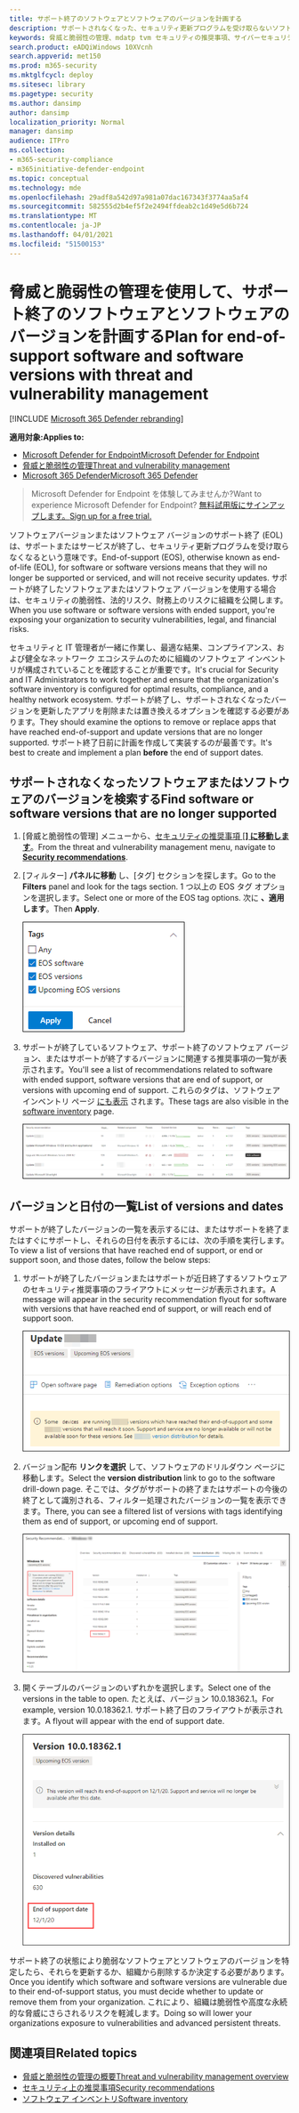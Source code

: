 ```yaml
---
title: サポート終了のソフトウェアとソフトウェアのバージョンを計画する
description: サポートされなくなった、セキュリティ更新プログラムを受け取らないソフトウェアとソフトウェアのバージョンを検出して計画します。
keywords: 脅威と脆弱性の管理、mdatp tvm セキュリティの推奨事項、サイバーセキュリティの推奨事項、アクション可能なセキュリティの推奨事項
search.product: eADQiWindows 10XVcnh
search.appverid: met150
ms.prod: m365-security
ms.mktglfcycl: deploy
ms.sitesec: library
ms.pagetype: security
ms.author: dansimp
author: dansimp
localization_priority: Normal
manager: dansimp
audience: ITPro
ms.collection:
- m365-security-compliance
- m365initiative-defender-endpoint
ms.topic: conceptual
ms.technology: mde
ms.openlocfilehash: 29adf8a542d97a981a07dac167343f3774aa5af4
ms.sourcegitcommit: 582555d2b4ef5f2e2494ffdeab2c1d49e5d6b724
ms.translationtype: MT
ms.contentlocale: ja-JP
ms.lasthandoff: 04/01/2021
ms.locfileid: "51500153"
---
```

# <a name="plan-for-end-of-support-software-and-software-versions-with-threat-and-vulnerability-management"></a><span data-ttu-id="8e62c-104">脅威と脆弱性の管理を使用して、サポート終了のソフトウェアとソフトウェアのバージョンを計画する</span><span class="sxs-lookup"><span data-stu-id="8e62c-104">Plan for end-of-support software and software versions with threat and vulnerability management</span></span>

[!INCLUDE [Microsoft 365 Defender rebranding](../../includes/microsoft-defender.md)]

<span data-ttu-id="8e62c-105">**適用対象:**</span><span class="sxs-lookup"><span data-stu-id="8e62c-105">**Applies to:**</span></span>

- [<span data-ttu-id="8e62c-106">Microsoft Defender for Endpoint</span><span class="sxs-lookup"><span data-stu-id="8e62c-106">Microsoft Defender for Endpoint</span></span>](https://go.microsoft.com/fwlink/?linkid=2154037)
- [<span data-ttu-id="8e62c-107">脅威と脆弱性の管理</span><span class="sxs-lookup"><span data-stu-id="8e62c-107">Threat and vulnerability management</span></span>](next-gen-threat-and-vuln-mgt.md)
- [<span data-ttu-id="8e62c-108">Microsoft 365 Defender</span><span class="sxs-lookup"><span data-stu-id="8e62c-108">Microsoft 365 Defender</span></span>](https://go.microsoft.com/fwlink/?linkid=2118804)

><span data-ttu-id="8e62c-109">Microsoft Defender for Endpoint を体験してみませんか?</span><span class="sxs-lookup"><span data-stu-id="8e62c-109">Want to experience Microsoft Defender for Endpoint?</span></span> [<span data-ttu-id="8e62c-110">無料試用版にサインアップします。</span><span class="sxs-lookup"><span data-stu-id="8e62c-110">Sign up for a free trial.</span></span>](https://www.microsoft.com/microsoft-365/windows/microsoft-defender-atp?ocid=docs-wdatp-portaloverview-abovefoldlink)

<span data-ttu-id="8e62c-111">ソフトウェアバージョンまたはソフトウェア バージョンのサポート終了 (EOL) は、サポートまたはサービスが終了し、セキュリティ更新プログラムを受け取らなくなるという意味です。</span><span class="sxs-lookup"><span data-stu-id="8e62c-111">End-of-support (EOS), otherwise known as end-of-life (EOL), for software or software versions means that they will no longer be supported or serviced, and will not receive security updates.</span></span> <span data-ttu-id="8e62c-112">サポートが終了したソフトウェアまたはソフトウェア バージョンを使用する場合は、セキュリティの脆弱性、法的リスク、財務上のリスクに組織を公開します。</span><span class="sxs-lookup"><span data-stu-id="8e62c-112">When you use software or software versions with ended support, you're exposing your organization to security vulnerabilities, legal, and financial risks.</span></span>

<span data-ttu-id="8e62c-113">セキュリティと IT 管理者が一緒に作業し、最適な結果、コンプライアンス、および健全なネットワーク エコシステムのために組織のソフトウェア インベントリが構成されていることを確認することが重要です。</span><span class="sxs-lookup"><span data-stu-id="8e62c-113">It's crucial for Security and IT Administrators to work together and ensure that the organization's software inventory is configured for optimal results, compliance, and a healthy network ecosystem.</span></span> <span data-ttu-id="8e62c-114">サポートが終了し、サポートされなくなったバージョンを更新したアプリを削除または置き換えるオプションを確認する必要があります。</span><span class="sxs-lookup"><span data-stu-id="8e62c-114">They should examine the options to remove or replace apps that have reached end-of-support and update versions that are no longer supported.</span></span> <span data-ttu-id="8e62c-115">サポート終了日前に計画を作成して実装するのが最善です。</span><span class="sxs-lookup"><span data-stu-id="8e62c-115">It's best to create and implement a plan **before** the end of support dates.</span></span>

## <a name="find-software-or-software-versions-that-are-no-longer-supported"></a><span data-ttu-id="8e62c-116">サポートされなくなったソフトウェアまたはソフトウェアのバージョンを検索する</span><span class="sxs-lookup"><span data-stu-id="8e62c-116">Find software or software versions that are no longer supported</span></span>

1. <span data-ttu-id="8e62c-117">[脅威と脆弱性の管理] メニューから、[セキュリティの推奨事項 [**] に移動します**](tvm-security-recommendation.md)。</span><span class="sxs-lookup"><span data-stu-id="8e62c-117">From the threat and vulnerability management menu, navigate to [**Security recommendations**](tvm-security-recommendation.md).</span></span>
2. <span data-ttu-id="8e62c-118">[フィルター] **パネルに移動** し、[タグ] セクションを探します。</span><span class="sxs-lookup"><span data-stu-id="8e62c-118">Go to the **Filters** panel and look for the tags section.</span></span> <span data-ttu-id="8e62c-119">1 つ以上の EOS タグ オプションを選択します。</span><span class="sxs-lookup"><span data-stu-id="8e62c-119">Select one or more of the EOS tag options.</span></span> <span data-ttu-id="8e62c-120">次に **、適用します**。</span><span class="sxs-lookup"><span data-stu-id="8e62c-120">Then **Apply**.</span></span>

    ![EOS ソフトウェア、EOS バージョン、および今後の EOS バージョンを示すスクリーンショット タグ。](images/tvm-eos-tag.png)

3. <span data-ttu-id="8e62c-122">サポートが終了しているソフトウェア、サポート終了のソフトウェア バージョン、またはサポートが終了するバージョンに関連する推奨事項の一覧が表示されます。</span><span class="sxs-lookup"><span data-stu-id="8e62c-122">You'll see a list of recommendations related to software with ended support, software versions that are end of support, or versions with upcoming end of support.</span></span> <span data-ttu-id="8e62c-123">これらのタグは、ソフトウェア インベントリ ページ [にも表示](tvm-software-inventory.md) されます。</span><span class="sxs-lookup"><span data-stu-id="8e62c-123">These tags are also visible in the [software inventory](tvm-software-inventory.md) page.</span></span>

    ![EOS タグの推奨事項。](images/tvm-eos-tags-column.png)

## <a name="list-of-versions-and-dates"></a><span data-ttu-id="8e62c-125">バージョンと日付の一覧</span><span class="sxs-lookup"><span data-stu-id="8e62c-125">List of versions and dates</span></span>

<span data-ttu-id="8e62c-126">サポートが終了したバージョンの一覧を表示するには、またはサポートを終了またはすぐにサポートし、それらの日付を表示するには、次の手順を実行します。</span><span class="sxs-lookup"><span data-stu-id="8e62c-126">To view a list of versions that have reached end of support, or end or support soon, and those dates, follow the below steps:</span></span>

1. <span data-ttu-id="8e62c-127">サポートが終了したバージョンまたはサポートが近日終了するソフトウェアのセキュリティ推奨事項のフライアウトにメッセージが表示されます。</span><span class="sxs-lookup"><span data-stu-id="8e62c-127">A message will appear in the security recommendation flyout for software with versions that have reached end of support, or will reach end of support soon.</span></span>

    ![バージョン配布リンクのスクリーンショット。](images/eos-upcoming-eos.png)

2. <span data-ttu-id="8e62c-129">バージョン配布 **リンクを選択** して、ソフトウェアのドリルダウン ページに移動します。</span><span class="sxs-lookup"><span data-stu-id="8e62c-129">Select the **version distribution** link to go to the software drill-down page.</span></span> <span data-ttu-id="8e62c-130">そこでは、タグがサポートの終了またはサポートの今後の終了として識別される、フィルター処理されたバージョンの一覧を表示できます。</span><span class="sxs-lookup"><span data-stu-id="8e62c-130">There, you can see a filtered list of versions with tags identifying them as end of support, or upcoming end of support.</span></span>

    ![サポート ソフトウェアが終了したソフトウェアドリルダウン ページのスクリーンショット。](images/software-drilldown-eos.png)

3. <span data-ttu-id="8e62c-132">開くテーブルのバージョンのいずれかを選択します。</span><span class="sxs-lookup"><span data-stu-id="8e62c-132">Select one of the versions in the table to open.</span></span> <span data-ttu-id="8e62c-133">たとえば、バージョン 10.0.18362.1。</span><span class="sxs-lookup"><span data-stu-id="8e62c-133">For example, version 10.0.18362.1.</span></span> <span data-ttu-id="8e62c-134">サポート終了日のフライアウトが表示されます。</span><span class="sxs-lookup"><span data-stu-id="8e62c-134">A flyout will appear with the end of support date.</span></span>

    ![サポート終了日のスクリーンショット。](images/version-eos-date.png)

<span data-ttu-id="8e62c-136">サポート終了の状態により脆弱なソフトウェアとソフトウェアのバージョンを特定したら、それらを更新するか、組織から削除するか決定する必要があります。</span><span class="sxs-lookup"><span data-stu-id="8e62c-136">Once you identify which software and software versions are vulnerable due to their end-of-support status, you must decide whether to update or remove them from your organization.</span></span> <span data-ttu-id="8e62c-137">これにより、組織は脆弱性や高度な永続的な脅威にさらされるリスクを軽減します。</span><span class="sxs-lookup"><span data-stu-id="8e62c-137">Doing so will lower your organizations exposure to vulnerabilities and advanced persistent threats.</span></span>

## <a name="related-topics"></a><span data-ttu-id="8e62c-138">関連項目</span><span class="sxs-lookup"><span data-stu-id="8e62c-138">Related topics</span></span>

- [<span data-ttu-id="8e62c-139">脅威と脆弱性の管理の概要</span><span class="sxs-lookup"><span data-stu-id="8e62c-139">Threat and vulnerability management overview</span></span>](next-gen-threat-and-vuln-mgt.md)
- [<span data-ttu-id="8e62c-140">セキュリティ上の推奨事項</span><span class="sxs-lookup"><span data-stu-id="8e62c-140">Security recommendations</span></span>](tvm-security-recommendation.md)
- [<span data-ttu-id="8e62c-141">ソフトウェア インベントリ</span><span class="sxs-lookup"><span data-stu-id="8e62c-141">Software inventory</span></span>](tvm-software-inventory.md)
